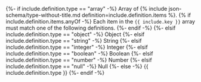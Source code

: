{%- if include.definition.type == "array" -%}
	Array of {% include json-schema/type-without-title.md definition=include.definition.items %}. 
	{% if include.definition.items.anyOf -%}
		Each item in the `{{ include.key }}` array must match one of the following definitions.
	{%- endif -%}
{%- elsif include.definition.type == "object" -%}
	Object
{%- elsif include.definition.type == "string" -%}
	String
{%- elsif include.definition.type == "integer" -%}
	Integer
{%- elsif include.definition.type == "boolean" -%}
	Boolean
{%- elsif include.definition.type == "number" -%}
	Number
{%- elsif include.definition.type == "null" -%}
	Null
{%- else -%}
	{{ include.definition.type }}
{%- endif -%}
